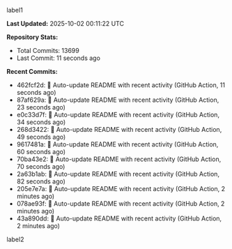 
label1 
<!-- ACTIVITY_START -->
**Last Updated:** 2025-10-02 00:11:22 UTC

**Repository Stats:**
- Total Commits: 13699
- Last Commit: 11 seconds ago

**Recent Commits:**
- 462fcf2d: 🤖 Auto-update README with recent activity (GitHub Action, 11 seconds ago)
- 87af629a: 🤖 Auto-update README with recent activity (GitHub Action, 23 seconds ago)
- e0c33d7f: 🤖 Auto-update README with recent activity (GitHub Action, 34 seconds ago)
- 268d3422: 🤖 Auto-update README with recent activity (GitHub Action, 49 seconds ago)
- 9617481a: 🤖 Auto-update README with recent activity (GitHub Action, 60 seconds ago)
- 70ba43e2: 🤖 Auto-update README with recent activity (GitHub Action, 70 seconds ago)
- 2a63b1ab: 🤖 Auto-update README with recent activity (GitHub Action, 82 seconds ago)
- 205e7e7a: 🤖 Auto-update README with recent activity (GitHub Action, 2 minutes ago)
- 078ae93f: 🤖 Auto-update README with recent activity (GitHub Action, 2 minutes ago)
- 43a890dd: 🤖 Auto-update README with recent activity (GitHub Action, 2 minutes ago)
<!-- ACTIVITY_END -->

label2
